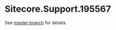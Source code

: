 # Sitecore.Support.195567

See [master branch](https://github.com/sitecoresupport/Sitecore.Support.195567) for details.